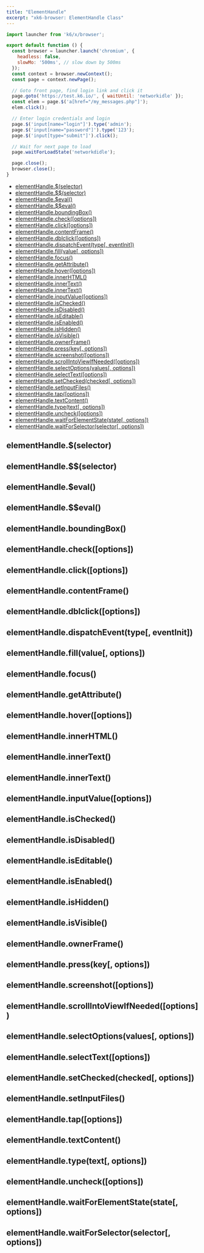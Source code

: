 ```yaml
---
title: "ElementHandle"
excerpt: "xk6-browser: ElementHandle Class"
---
```


<BrowserCompatibility/>

```javascript
import launcher from 'k6/x/browser';

export default function () {
  const browser = launcher.launch('chromium', {
    headless: false,
    slowMo: '500ms', // slow down by 500ms
  });
  const context = browser.newContext();
  const page = context.newPage();

  // Goto front page, find login link and click it
  page.goto('https://test.k6.io/', { waitUntil: 'networkidle' });
  const elem = page.$('a[href="/my_messages.php"]');
  elem.click();

  // Enter login credentials and login
  page.$('input[name="login"]').type('admin');
  page.$('input[name="password"]').type('123');
  page.$('input[type="submit"]').click();

  // Wait for next page to load
  page.waitForLoadState('networkdidle');

  page.close();
  browser.close();
}
```


- [elementHandle.$(selector)](#)
- [elementHandle.$$(selector)](#)
- [elementHandle.$eval()](#)
- [elementHandle.$$eval()](#)
- [elementHandle.boundingBox()](#elementhandle-boundingbox)
- [elementHandle.check([options])](#elementhandle-check-options)
- [elementHandle.click([options])](#elementhandle-click-options)
- [elementHandle.contentFrame()](#elementhandle-contentframe)
- [elementHandle.dblclick([options])](#)
- [elementHandle.dispatchEvent(type[, eventInit])](#)
- [elementHandle.fill(value[, options])](#)
- [elementHandle.focus()](#)
- [elementHandle.getAttribute()](#)
- [elementHandle.hover([options])](#)
- [elementHandle.innerHTML()](#)
- [elementHandle.innerText()](#)
- [elementHandle.innerText()](#)
- [elementHandle.inputValue([options])](#)
- [elementHandle.isChecked()](#)
- [elementHandle.isDisabled()](#)
- [elementHandle.isEditable()](#)
- [elementHandle.isEnabled()](#)
- [elementHandle.isHidden()](#)
- [elementHandle.isVisible()](#)
- [elementHandle.ownerFrame()](#)
- [elementHandle.press(key[, options])](#)
- [elementHandle.screenshot([options])](#)
- [elementHandle.scrollIntoViewIfNeeded([options])](#)
- [elementHandle.selectOptions(values[, options])](#)
- [elementHandle.selectText([options])](#)
- [elementHandle.setChecked(checked[, options])](#)
- [elementHandle.setInputFiles()](#)
- [elementHandle.tap([options])](#)
- [elementHandle.textContent()](#)
- [elementHandle.type(text[, options])](#)
- [elementHandle.uncheck([options])](#)
- [elementHandle.waitForElementState(state[, options])](#)
- [elementHandle.waitForSelector(selector[, options])](#)


## elementHandle.$(selector)
## elementHandle.$$(selector)
## elementHandle.$eval()
## elementHandle.$$eval()
## elementHandle.boundingBox()
## elementHandle.check([options])
## elementHandle.click([options])
## elementHandle.contentFrame()
## elementHandle.dblclick([options])
## elementHandle.dispatchEvent(type[, eventInit])
## elementHandle.fill(value[, options])
## elementHandle.focus()
## elementHandle.getAttribute()
## elementHandle.hover([options])
## elementHandle.innerHTML()
## elementHandle.innerText()
## elementHandle.innerText()
## elementHandle.inputValue([options])
## elementHandle.isChecked()
## elementHandle.isDisabled()
## elementHandle.isEditable()
## elementHandle.isEnabled()
## elementHandle.isHidden()
## elementHandle.isVisible()
## elementHandle.ownerFrame()
## elementHandle.press(key[, options])
## elementHandle.screenshot([options])
## elementHandle.scrollIntoViewIfNeeded([options])
## elementHandle.selectOptions(values[, options])
## elementHandle.selectText([options])
## elementHandle.setChecked(checked[, options])
## elementHandle.setInputFiles()
## elementHandle.tap([options])
## elementHandle.textContent()
## elementHandle.type(text[, options])
## elementHandle.uncheck([options])
## elementHandle.waitForElementState(state[, options])
## elementHandle.waitForSelector(selector[, options])




